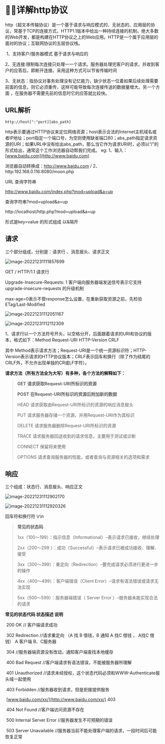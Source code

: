 # :man_technologist:详解http协议

​		http（超文本传输协议）是一个基于请求与响应模式的、无状态的、应用层的协议，常基于TCP的连接方式，HTTP1.1版本中给出一种持续连接的机制，绝大多数的Web开发，都是构建在HTTP协议之上的Web应用。HTTP是一个属于应用层的面对的协议；互联网协议的五层协议栈。

​	1、支持客户/服务器模式 基于请求与响应的

​	2、无连接:限制每次连接只处理一一个请求。服务器处理完客户的请求，并收到客户的应答后，即断开连接。采用这种方式可以节省传输时间

​	3、无状态：指协议对事务处理没有记忆能力，缺少状态一位着如果后续处理需要前面的信息，则它必须重传，这样可能导致每次连接传送的数据量增大。另一个方面 ，在服务器不需要先前的信息时它的应答就比较快。

## URL解析

```
http://host[":"port][abs_path]
```

​		http表示要通过HTTP协议来定位网络资源；host表示合法的Internet主机域名或者IP地址；port指定一个端口号，为空则使用缺省端口80；abs_path指定请求资源的URI；如果URL中没有给出abs_path，那么当它作为请求URI时，必须以“/”的形式给出，通常这个工作浏览器自动帮我们完成。
eg:
1、输入：[www.baidu.com](http://www.baidu.com)

浏览器自动转换成：http://www.baidu.com /
2、http:192.168.0.116:8080/moon.php

URL 查询字符串

http://www.baidu.com/index.php?mod=upload&a=up

查询字符串?mod=upload&a=up

http://localhost/http.php?mod=upload&a=up

形式是key=value 的形式组成  以&隔开

## 请求

三个部分组成，分别是：请求行 、消息报头、请求正文

![image-20221231111857699](https://s1.ax1x.com/2023/03/08/ppegNjI.png)

GET / HTTP/1.1 请求行

Upgrade-Insecure-Requests: 1    客户端向服务器端发送信号表示它支持 upgrade-insecure-requests 的升级机制

max-age=0表示不管response怎么设置，在重新获取资源之前，先检验ETag/Last-Modified

![image-20221231112051167](https://s1.ax1x.com/2023/03/08/ppegY3d.png)

![image-20221231112112309](https://s1.ax1x.com/2023/03/08/ppeg84e.png)

1、请求行以一个方法符号开头，以空格分开，后面跟着请求的URI和协议的版本，格式如下：Method Request-URI HTTP-Version CRLF

其中 Method表示请求方法；Request-URI是一个统一资源标识符；HTTP-Version表示请求的HTTP协议版本；CRLF表示回车和换行（除了作为结尾的CRLF外，不允许出现单独的CR或LF字符）。

**请求方法（所有方法全为大写）有多种，各个方法的解释如下：**

> **GET**   **请求获取Request-URI所标识的资源**
>
> **POST**  **在Request-URI所标识的资源后附加新的数据**
>
> HEAD  请求获取由Request-URI所标识的资源的响应消息报头
>
> PUT   请求服务器存储一个资源，并用Request-URI作为其标识
>
> DELETE 请求服务器删除Request-URI所标识的资源
>
> TRACE  请求服务器回送收到的请求信息，主要用于测试或诊断
>
> CONNECT 保留将来使用
>
> OPTIONS 请求查询服务器的性能，或者查询与资源相关的选项和需求

## 响应

三个组成：状态行、消息报头、响应正文

![image-20221231112902170](https://s1.ax1x.com/2023/03/08/ppeg3ND.png)

![image-20221231112920326](https://s1.ax1x.com/2023/03/08/ppegwHf.png)

回车符和换行符 \r\n

> **常见的状态码**
>
> 1xx（100～199）：指示信息（Informational）–表示请求已接收，继续处理
>
> 2xx（200～299 ）：成功（Successful）–表示请求已被成功接收、理解、接受
>
> 3xx（300～399）：重定向（Redirection）–要完成请求必须进行更进一步的操作
>
> 4xx（400～499）：客户端错误（Client Error）–请求有语法错误或请求无法实现
>
> 5xx（500～599）：服务器端错误（ Server Error ）–服务器未能实现合法的请求

**常见的状态代码 状态描述 说明**

​	200 OK // 客户端请求成功

​	302 Redirection //请求重定向 （A 找 B 借钱，B 通知 A 找C 借钱 ， A找C 借钱） A 客户端 B、C服务器

​	304 //服务器端资源没有改动，通知客户端查找本地缓存

​	400 Bad Request //客户端请求有语法错误，不能被服务器所理解

​	401 Unauthorized //请求未经授权，这个状态代码必须和WWW-Authenticate报头域一起使用

​	403 Forbidden //服务器收到请求，但是拒接提供服务

​	[www.baidu.com/xx/](http://www.baidu.com/xx/) 403

​	404 Not Found //客户端访问资源不存在

​	500 Internal Server Error //服务器发生不可预期的错误

​	503 Server Unavailable //服务器当前不能处理客户端的请求，一段时间后可能恢复正常